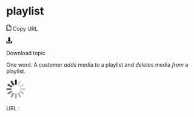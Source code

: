 # playlist

![Copy URL](media/playlist/Copy.png)
Copy URL

![Download](media/playlist/Download.png)

Download topic

One word. A customer *adds* media *to* a playlist and *deletes* media *from* a playlist.

![In progress](media/playlist/activity-large.gif)

URL :
